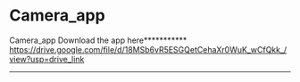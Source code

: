 # Camera_app
Camera_app
Download the app here***********
https://drive.google.com/file/d/18MSb6vR5ESGQetCehaXr0WuK_wCfQkk_/view?usp=drive_link

*****
